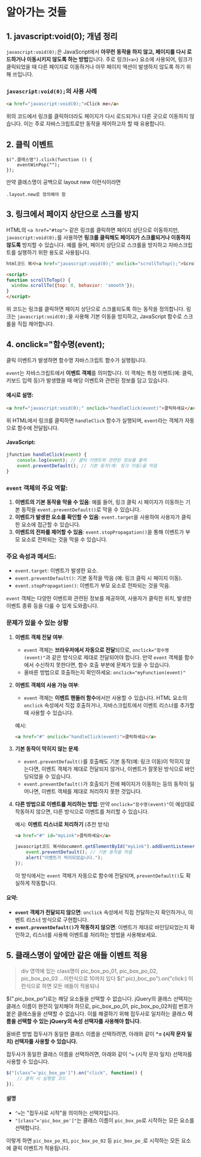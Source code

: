 # 알아가는 것들

## 1. javascript:void(0); 개념 정리

`javascript:void(0);`은 JavaScript에서 **아무런 동작을 하지 않고, 페이지를 다시 로드하거나 이동시키지 않도록 하는 방법**입니다. 주로 링크(`<a>`) 요소에 사용되어, 링크가 클릭되었을 때 다른 페이지로 이동하거나 아무 페이지 액션이 발생하지 않도록 하기 위해 쓰입니다.

### `javascript:void(0);`의 사용 사례

```html
<a href="javascript:void(0);">Click me</a>
```

위의 코드에서 링크를 클릭하더라도 페이지가 다시 로드되거나 다른 곳으로 이동하지 않습니다. 이는 주로 자바스크립트로만 동작을 제어하고자 할 때 유용합니다.



## 2. 클릭 이벤트

```
$(".클래스명").click(function () {
    eventWinPop("");
});
```

만약 클래스명이 공백으로 layout new 이런식이라면

```
.layout.new로 정의해야 함
```



## 3. 링크에서 페이지 상단으로 스크롤 방지

HTML의 `<a href="#top">` 같은 링크를 클릭하면 페이지 상단으로 이동하지만, `javascript:void(0);`를 사용하면 **링크를 클릭해도 페이지가 스크롤되거나 이동하지 않도록** 방지할 수 있습니다. 예를 들어, 페이지 상단으로 스크롤을 방지하고 자바스크립트를 실행하기 위한 용도로 사용됩니다.

```html
html코드 복사<a href="javascript:void(0);" onclick="scrollToTop();">Scroll to Top</a>

<script>
function scrollToTop() {
  window.scrollTo({top: 0, behavior: 'smooth'});
}
</script>
```

위 코드는 링크를 클릭하면 페이지 상단으로 스크롤되도록 하는 동작을 정의합니다. 링크는 `javascript:void(0);`을 사용해 기본 이동을 방지하고, JavaScript 함수로 스크롤을 직접 제어합니다.



## 4. **onclick="함수명(event);**

클릭 이벤트가 발생하면 함수명 자바스크립트 함수가 실행됩니다.

`event`는 자바스크립트에서 **이벤트 객체**를 의미합니다. 이 객체는 특정 이벤트(예: 클릭, 키보드 입력 등)가 발생했을 때 해당 이벤트와 관련된 정보를 담고 있습니다.

#### 예시로 설명:

```html
<a href="javascript:void(0);" onclick="handleClick(event)">클릭하세요</a>
```

위 HTML에서 링크를 클릭하면 `handleClick` 함수가 실행되며, `event`라는 객체가 자동으로 함수에 전달됩니다.

#### JavaScript:

```javascript
jfunction handleClick(event) {
    console.log(event); // 클릭 이벤트와 관련된 정보를 출력
    event.preventDefault(); // 기본 동작(예: 링크 이동)을 막음
}
```

### `event` 객체의 주요 역할:

1. **이벤트의 기본 동작을 막을 수 있음**: 예를 들어, 링크 클릭 시 페이지가 이동하는 기본 동작을 `event.preventDefault()`로 막을 수 있습니다.
2. **이벤트가 발생한 요소를 확인할 수 있음**: `event.target`을 사용하여 사용자가 클릭한 요소에 접근할 수 있습니다.
3. **이벤트의 전파를 제어할 수 있음**: `event.stopPropagation()`을 통해 이벤트가 부모 요소로 전파되는 것을 막을 수 있습니다.

### 주요 속성과 메서드:

* `event.target`: 이벤트가 발생한 요소.
* `event.preventDefault()`: 기본 동작을 막음 (예: 링크 클릭 시 페이지 이동).
* `event.stopPropagation()`: 이벤트가 부모 요소로 전파되는 것을 막음.

`event` 객체는 다양한 이벤트와 관련된 정보를 제공하여, 사용자가 클릭한 위치, 발생한 이벤트 종류 등을 다룰 수 있게 도와줍니다.

### 문제가 있을  수 있는 상황

1. **이벤트 객체 전달 여부**:
   * `event` 객체는 **브라우저에서 자동으로 전달**되므로, `onclick="함수명(event)"`과 같은 방식으로 제대로 전달되어야 합니다. 만약 `event` 객체를 함수에서 수신하지 못한다면, 함수 호출 부분에 문제가 있을 수 있습니다.
   * 올바른 방법으로 호출하는지 확인하세요: `onclick="myFunction(event)"`
2.  **이벤트 객체의 사용 가능 여부**:

    * `event` 객체는 **이벤트 핸들러 함수**에서만 사용할 수 있습니다. HTML 요소의 `onclick` 속성에서 직접 호출하거나, 자바스크립트에서 이벤트 리스너를 추가할 때 사용할 수 있습니다.

    예시:

    ```html
    <a href="#" onclick="handleClick(event)">클릭하세요</a>
    ```
3. **기본 동작이 막히지 않는 문제**:
   * `event.preventDefault()`를 호출해도 기본 동작(예: 링크 이동)이 막히지 않는다면, 이벤트 객체가 제대로 전달되지 않거나, 이벤트가 잘못된 방식으로 바인딩되었을 수 있습니다.
   * `event.preventDefault()`가 호출되기 전에 페이지가 이동하는 등의 동작이 일어나면, 이벤트 객체를 제대로 처리하지 못한 것입니다.
4.  **다른 방법으로 이벤트를 처리하는 방법**: 만약 `onclick="함수명(event)"`이 예상대로 작동하지 않으면, 다른 방식으로 이벤트를 처리할 수 있습니다.

    예시: **이벤트 리스너로 처리하기** (추천 방식)

    ```html
    <a href="#" id="myLink">클릭하세요</a>
    ```

    ```javascript
    javascript코드 복사document.getElementById("myLink").addEventListener("click", function(event) {
        event.preventDefault(); // 기본 동작을 막음
        alert("이벤트가 처리되었습니다.");
    });
    ```

    이 방식에서는 `event` 객체가 자동으로 함수에 전달되며, `preventDefault()`도 확실하게 작동합니다.

#### 요약:

* **`event` 객체가 전달되지 않으면**: `onclick` 속성에서 직접 전달하는지 확인하거나, 이벤트 리스너 방식으로 구현합니다.
* **`event.preventDefault()`가 작동하지 않으면**: 이벤트가 제대로 바인딩되었는지 확인하고, 리스너를 사용해 이벤트를 처리하는 방법을 사용해보세요.

## 5. 클래스명이 앞에만 같은 애들 이벤트 적용

> div 영역에 있는 class명이 pic\_box\_po\_01, pic\_box\_po\_02, pic\_box\_po\_03 ...이런식으로 10까지 있다 $(".pic)\_boc\_po").on("click:) 이런식으로 하면 모든 애들이 적용되나

$(".pic\_box\_po")로는 해당 요소들을 선택할 수 없습니다. jQuery의 클래스 선택자는 클래스 이름이 완전히 일치해야 하므로, pic\_box\_po\_01, pic\_box\_po\_02처럼 번호가 붙은 클래스들을 선택할 수 없습니다. 이를 해결하기 위해 접두사로 일치하는 클래스 **이름을 선택할 수 있는 jQuery의 속성 선택자를 사용해야 합니다.**

올바른 방법 접두사가 동일한 클래스 이름을 선택하려면, 아래와 같이 **^= (시작 문자 일치) 선택자를 사용할 수 있습니다.**

접두사가 동일한 클래스 이름을 선택하려면, 아래와 같이 `^=` (시작 문자 일치) 선택자를 사용할 수 있습니다.

```javascript
$("[class^='pic_box_po']").on("click", function() {
    // 클릭 시 실행할 코드
});
```

#### 설명

* `^=`는 "접두사로 시작"을 의미하는 선택자입니다.
* `"[class^='pic_box_po']"`는 클래스 이름이 `pic_box_po`로 시작하는 모든 요소를 선택합니다.

이렇게 하면 `pic_box_po_01`, `pic_box_po_02` 등 `pic_box_po_`로 시작하는 모든 요소에 클릭 이벤트가 적용됩니다.

